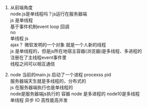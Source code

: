 1. 从前端角度  
  node.js是单线程吗？js运行在服务器端  
  js 是单线程  
  基于事件机制event loop 回调  
  no  
  单线程 js  
  ajax？ 微软发明的一个对象 就是一个人新的线程   
  js 是单线程的，但是js所在地宿主容器(浏览器)是多线程、多进程的  
  注册在了主线程event事件里  
  线程之间可以相互通信

2. node 当前的main.js 启动了一个进程 procexss pid  
  服务器端天生就是多线程的，分布式的  
  js 在服务器端执行也是单线程的  
  node是服务器端js执行的 容器 node 是多进程的 node10是多线程  
  单线程 异步 IO 高性能高并发  